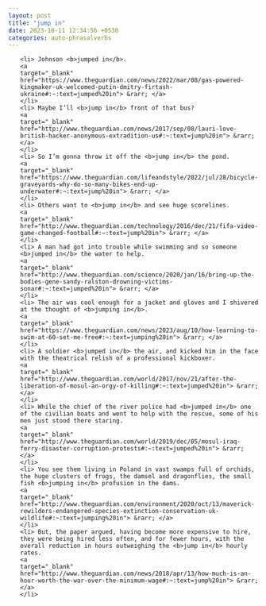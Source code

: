 ```yaml
---
layout: post
title: "jump in"
date: 2023-10-11 12:34:56 +0530
categories: auto-phrasalverbs
---
```

<ol>

    <li> Johnson <b>jumped in</b>.
    <a 
    target="_blank" 
    href="https://www.theguardian.com/news/2022/mar/08/gas-powered-kingmaker-uk-welcomed-putin-dmitry-firtash-ukraine#:~:text=jumped%20in"> &rarr; </a>
    </li>
    <li> Maybe I’ll <b>jump in</b> front of that bus?
    <a 
    target="_blank" 
    href="http://www.theguardian.com/news/2017/sep/08/lauri-love-british-hacker-anonymous-extradition-us#:~:text=jump%20in"> &rarr; </a>
    </li>
    <li> So I’m gonna throw it off the <b>jump in</b> the pond.
    <a 
    target="_blank" 
    href="https://www.theguardian.com/lifeandstyle/2022/jul/28/bicycle-graveyards-why-do-so-many-bikes-end-up-underwater#:~:text=jump%20in"> &rarr; </a>
    </li>
    <li> Others want to <b>jump in</b> and see huge scorelines.
    <a 
    target="_blank" 
    href="http://www.theguardian.com/technology/2016/dec/21/fifa-video-game-changed-football#:~:text=jump%20in"> &rarr; </a>
    </li>
    <li> A man had got into trouble while swimming and so someone <b>jumped in</b> the water to help.
    <a 
    target="_blank" 
    href="http://www.theguardian.com/science/2020/jan/16/bring-up-the-bodies-gene-sandy-ralston-drowning-victims-sonar#:~:text=jumped%20in"> &rarr; </a>
    </li>
    <li> The air was cool enough for a jacket and gloves and I shivered at the thought of <b>jumping in</b>.
    <a 
    target="_blank" 
    href="https://www.theguardian.com/news/2023/aug/10/how-learning-to-swim-at-60-set-me-free#:~:text=jumping%20in"> &rarr; </a>
    </li>
    <li> A soldier <b>jumped in</b> the air, and kicked him in the face with the theatrical relish of a professional kickboxer.
    <a 
    target="_blank" 
    href="http://www.theguardian.com/world/2017/nov/21/after-the-liberation-of-mosul-an-orgy-of-killing#:~:text=jumped%20in"> &rarr; </a>
    </li>
    <li> While the chief of the river police had <b>jumped in</b> one of the civilian boats and went to help with the rescue, some of his men just stood there staring.
    <a 
    target="_blank" 
    href="http://www.theguardian.com/world/2019/dec/05/mosul-iraq-ferry-disaster-corruption-protests#:~:text=jumped%20in"> &rarr; </a>
    </li>
    <li> You see them living in Poland in vast swamps full of orchids, the huge clusters of frogs, the damsel and dragonflies, the small fish <b>jumping in</b> profusion in the dams.
    <a 
    target="_blank" 
    href="http://www.theguardian.com/environment/2020/oct/13/maverick-rewilders-endangered-species-extinction-conservation-uk-wildlife#:~:text=jumping%20in"> &rarr; </a>
    </li>
    <li> But, the paper argued, having become more expensive to hire, they were being hired less often, and for fewer hours, with the overall reduction in hours outweighing the <b>jump in</b> hourly rates.
    <a 
    target="_blank" 
    href="http://www.theguardian.com/news/2018/apr/13/how-much-is-an-hour-worth-the-war-over-the-minimum-wage#:~:text=jump%20in"> &rarr; </a>
    </li>